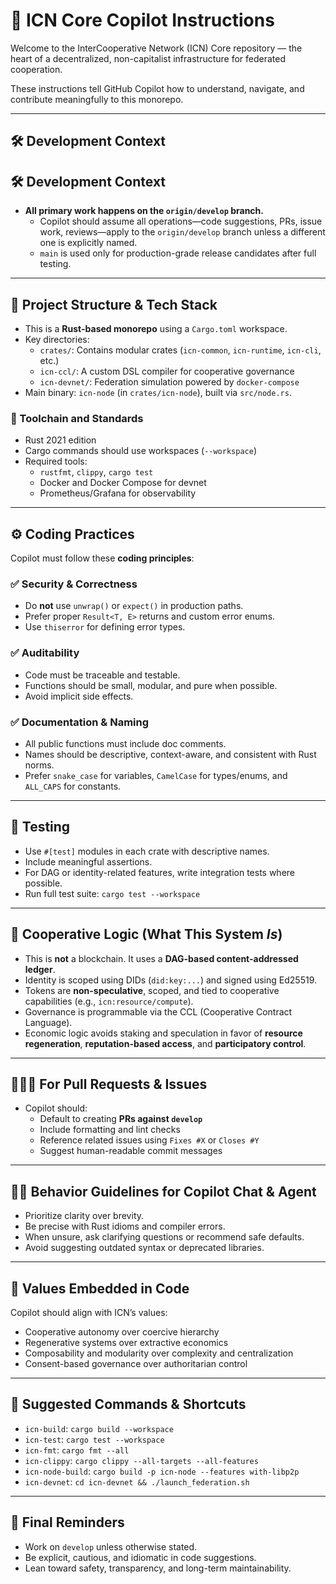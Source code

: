 # 🧠 ICN Core Copilot Instructions

Welcome to the InterCooperative Network (ICN) Core repository — the heart of a decentralized, non-capitalist infrastructure for federated cooperation.

These instructions tell GitHub Copilot how to understand, navigate, and contribute meaningfully to this monorepo.

---

## 🛠️ Development Context
## 🛠️ Development Context

- **All primary work happens on the `origin/develop` branch.**
  - Copilot should assume all operations—code suggestions, PRs, issue work, reviews—apply to the `origin/develop` branch unless a different one is explicitly named.
  - `main` is used only for production-grade release candidates after full testing.

---

## 🧱 Project Structure & Tech Stack

- This is a **Rust-based monorepo** using a `Cargo.toml` workspace.
- Key directories:
  - `crates/`: Contains modular crates (`icn-common`, `icn-runtime`, `icn-cli`, etc.)
  - `icn-ccl/`: A custom DSL compiler for cooperative governance
  - `icn-devnet/`: Federation simulation powered by `docker-compose`
- Main binary: `icn-node` (in `crates/icn-node`), built via `src/node.rs`.

### 🧰 Toolchain and Standards

- Rust 2021 edition
- Cargo commands should use workspaces (`--workspace`)
- Required tools:
  - `rustfmt`, `clippy`, `cargo test`
  - Docker and Docker Compose for devnet
  - Prometheus/Grafana for observability

---

## ⚙️ Coding Practices

Copilot must follow these **coding principles**:

### ✅ Security & Correctness
- Do **not** use `unwrap()` or `expect()` in production paths.
- Prefer proper `Result<T, E>` returns and custom error enums.
- Use `thiserror` for defining error types.

### ✅ Auditability
- Code must be traceable and testable.
- Functions should be small, modular, and pure when possible.
- Avoid implicit side effects.

### ✅ Documentation & Naming
- All public functions must include doc comments.
- Names should be descriptive, context-aware, and consistent with Rust norms.
- Prefer `snake_case` for variables, `CamelCase` for types/enums, and `ALL_CAPS` for constants.

---

## 🧪 Testing

- Use `#[test]` modules in each crate with descriptive names.
- Include meaningful assertions.
- For DAG or identity-related features, write integration tests where possible.
- Run full test suite: `cargo test --workspace`

---

## 🧬 Cooperative Logic (What This System *Is*)

- This is **not** a blockchain. It uses a **DAG-based content-addressed ledger**.
- Identity is scoped using DIDs (`did:key:...`) and signed using Ed25519.
- Tokens are **non-speculative**, scoped, and tied to cooperative capabilities (e.g., `icn:resource/compute`).
- Governance is programmable via the CCL (Cooperative Contract Language).
- Economic logic avoids staking and speculation in favor of **resource regeneration**, **reputation-based access**, and **participatory control**.

---

## 🧑‍🤝‍🧑 For Pull Requests & Issues

- Copilot should:
  - Default to creating **PRs against `develop`**
  - Include formatting and lint checks
  - Reference related issues using `Fixes #X` or `Closes #Y`
  - Suggest human-readable commit messages

---

## 🧞‍♂️ Behavior Guidelines for Copilot Chat & Agent

- Prioritize clarity over brevity.
- Be precise with Rust idioms and compiler errors.
- When unsure, ask clarifying questions or recommend safe defaults.
- Avoid suggesting outdated syntax or deprecated libraries.

---

## 🤝 Values Embedded in Code

Copilot should align with ICN’s values:

- Cooperative autonomy over coercive hierarchy
- Regenerative systems over extractive economics
- Composability and modularity over complexity and centralization
- Consent-based governance over authoritarian control

---

## 🧩 Suggested Commands & Shortcuts

- `icn-build`: `cargo build --workspace`
- `icn-test`: `cargo test --workspace`
- `icn-fmt`: `cargo fmt --all`
- `icn-clippy`: `cargo clippy --all-targets --all-features`
- `icn-node-build`: `cargo build -p icn-node --features with-libp2p`
- `icn-devnet`: `cd icn-devnet && ./launch_federation.sh`

---

## 🏁 Final Reminders

- Work on `develop` unless otherwise stated.
- Be explicit, cautious, and idiomatic in code suggestions.
- Lean toward safety, transparency, and long-term maintainability.
